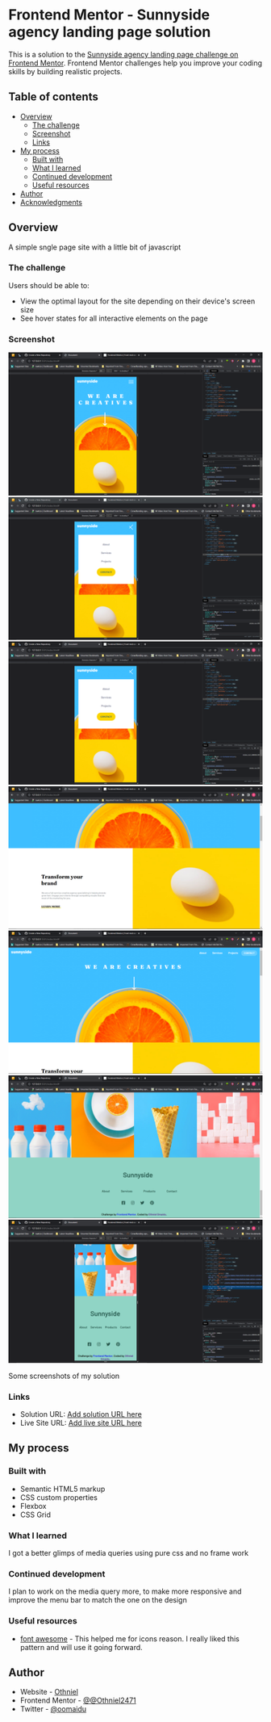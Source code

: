 # Frontend Mentor - Sunnyside agency landing page solution

This is a solution to the [Sunnyside agency landing page challenge on Frontend Mentor](https://www.frontendmentor.io/challenges/sunnyside-agency-landing-page-7yVs3B6ef). Frontend Mentor challenges help you improve your coding skills by building realistic projects.

## Table of contents

- [Overview](#overview)
  - [The challenge](#the-challenge)
  - [Screenshot](#screenshot)
  - [Links](#links)
- [My process](#my-process)
  - [Built with](#built-with)
  - [What I learned](#what-i-learned)
  - [Continued development](#continued-development)
  - [Useful resources](#useful-resources)
- [Author](#author)
- [Acknowledgments](#acknowledgments)


## Overview
A simple sngle page site with a little bit of javascript

### The challenge

Users should be able to:

- View the optimal layout for the site depending on their device's screen size
- See hover states for all interactive elements on the page

### Screenshot

![](./assets/screenshots/Screenshot%20(34).png)
![](./assets/screenshots/Screenshot%20(35).png)
![](./assets/screenshots/Screenshot%20(36).png)
![](./assets/screenshots/Screenshot%20(37).png)
![](./assets/screenshots/Screenshot%20(38).png)
![](./assets/screenshots/Screenshot%20(39).png)
![](./assets/screenshots/Screenshot%20(40).png)

Some screenshots of my solution

### Links

- Solution URL: [Add solution URL here](https://your-solution-url.com)
- Live Site URL: [Add live site URL here](https://your-live-site-url.com)

## My process

### Built with

- Semantic HTML5 markup
- CSS custom properties
- Flexbox
- CSS Grid

### What I learned

I got a better glimps of  media queries using pure css and no frame work

### Continued development

I plan to work on the media query more, to make more responsive and improve the menu bar to match the one on the design



### Useful resources

- [font awesome](https://www.fontawesom.com) - This helped me for icons reason. I really liked this pattern and will use it going forward.


## Author

- Website - [Othniel]()
- Frontend Mentor - [@@Othniel2471](https://www.frontendmentor.io/profile/@Othniel2471)
- Twitter - [@oomaidu](https://www.twitter.com/oomaidu)